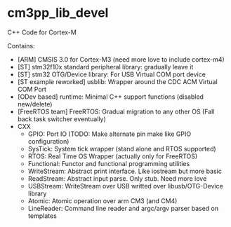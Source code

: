 cm3pp_lib_devel
===============

C++ Code for Cortex-M

Contains:
 * [ARM] CMSIS 3.0 for Cortex-M3 (need more love to include cortex-m4)
 * [ST] stm32f10x standard peripheral library: gradually leave it
 * [ST] stm32 OTG/Device library: For USB Virtual COM port device
 * [ST example reworked] usblib: Wrapper around the CDC ACM Virtual COM Port
 * [ODev based] runtime: Minimal C++ support functions (disabled new/delete)
 * [FreeRTOS team] FreeRTOS: Gradual migration to any other OS (Fall back task switcher eventually)
 * CXX
   * GPIO: Port IO (TODO: Make alternate pin make like GPIO configuration)
   * SysTick: System tick wrapper (stand alone and RTOS supported)
   * RTOS: Real Time OS Wrapper (actually only for FreeRTOS)
   * Functional: Functor and functional programming utilities
   * WriteStream: Abstract print interface. Like iostream but more basic
   * ReadStream: Abstract input parse. Only stub. Need more love
   * USBStream: WriteStream over USB writted over libusb/OTG-Device library
   * Atomic: Atomic operation over arm CM3 (and CM4)
   * LineReader: Command line reader and argc/argv parser based on templates
